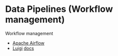 # Data Pipelines (Workflow management)

Workflow management

* [Apache Airflow](https://airflow.apache.org/)
* [Luigi](https://github.com/spotify/luigi) [docs](https://luigi.readthedocs.io/)


